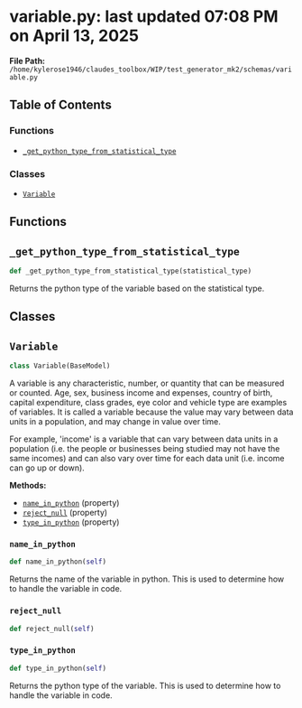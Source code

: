 # variable.py: last updated 07:08 PM on April 13, 2025

**File Path:** `/home/kylerose1946/claudes_toolbox/WIP/test_generator_mk2/schemas/variable.py`

## Table of Contents

### Functions

- [`_get_python_type_from_statistical_type`](#_get_python_type_from_statistical_type)

### Classes

- [`Variable`](#variable)

## Functions

## `_get_python_type_from_statistical_type`

```python
def _get_python_type_from_statistical_type(statistical_type)
```

Returns the python type of the variable based on the statistical type.

## Classes

## `Variable`

```python
class Variable(BaseModel)
```

A variable is any characteristic, number, or quantity that can be measured or counted.
Age, sex, business income and expenses, country of birth, capital expenditure, class grades, eye color 
and vehicle type are examples of variables. It is called a variable because the value may vary between data units in a population, 
and may change in value over time.

For example, 'income' is a variable that can vary between data units in a population 
(i.e. the people or businesses being studied may not have the same incomes) and can also 
vary over time for each data unit (i.e. income can go up or down).

**Methods:**

- [`name_in_python`](#variable_name_in_python) (property)
- [`reject_null`](#variable_reject_null) (property)
- [`type_in_python`](#variable_type_in_python) (property)

### `name_in_python`

```python
def name_in_python(self)
```

Returns the name of the variable in python.
This is used to determine how to handle the variable in code.

### `reject_null`

```python
def reject_null(self)
```

### `type_in_python`

```python
def type_in_python(self)
```

Returns the python type of the variable. 
This is used to determine how to handle the variable in code.
